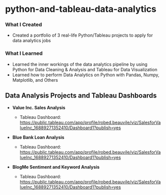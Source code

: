 # python-and-tableau-data-analytics

### What I Created
- Created a portfolio of 3 real-life Python/Tableau projects to apply for data analytics jobs

### What I Learned
- Learned the inner workings of the data analytics pipeline by using Python for Data Cleaning & Analysis and Tableau for Data Visualization
- Learned how to perform Data Analytics on Python with Pandas, Numpy, Matplotlib, and Others

## Data Analysis Projects and Tableau Dashboards
- **Value Inc. Sales Analysis**
  - Tableau Dashboard: https://public.tableau.com/app/profile/robed.beauvile/viz/SalesforValueInc_16889271352410/Dashboard1?publish=yes
 
- **Blue Bank Loan Analysis**
  - Tableau Dashboard: https://public.tableau.com/app/profile/robed.beauvile/viz/SalesforValueInc_16889271352410/Dashboard1?publish=yes

- **BlogMe Sentiment and Keyword Analysis**
  - Tableau Dashboard: https://public.tableau.com/app/profile/robed.beauvile/viz/SalesforValueInc_16889271352410/Dashboard1?publish=yes
